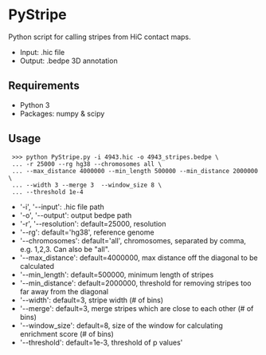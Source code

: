 # PyStripe
Python script for calling stripes from HiC contact maps.
- Input: .hic file
- Output: .bedpe 3D annotation

## Requirements
- Python 3
- Packages: numpy & scipy

## Usage

```config
 >>> python PyStripe.py -i 4943.hic -o 4943_stripes.bedpe \
 ... -r 25000 --rg hg38 --chromosomes all \
 ... --max_distance 4000000 --min_length 500000 --min_distance 2000000 \
 ... --width 3 --merge 3  --window_size 8 \
 ... --threshold 1e-4
 ```


- '-i', '--input': .hic file path
- '-o', '--output': output bedpe path
- '-r', '--resolution': default=25000, resolution
- '--rg': default='hg38', reference genome
- '--chromosomes': default='all', chromosomes, separated by comma, e.g. 1,2,3. Can also be "all".
- '--max_distance': default=4000000, max distance off the diagonal to be calculated
- '--min_length': default=500000, minimum length of stripes
- '--min_distance': default=2000000, threshold for removing stripes too far away from the diagonal
- '--width': default=3, stripe width (# of bins)
- '--merge': default=3, merge stripes which are close to each other (# of bins)
- '--window_size': default=8, size of the window for calculating enrichment score (# of bins)
- '--threshold': default=1e-3, threshold of p values'
